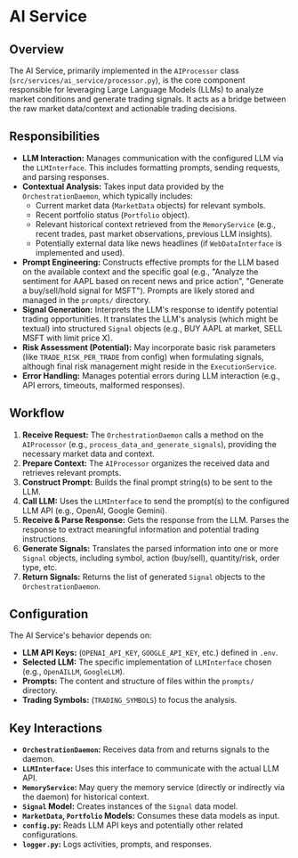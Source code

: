 # AI Service

## Overview

The AI Service, primarily implemented in the `AIProcessor` class (`src/services/ai_service/processor.py`), is the core component responsible for leveraging Large Language Models (LLMs) to analyze market conditions and generate trading signals. It acts as a bridge between the raw market data/context and actionable trading decisions.

## Responsibilities

*   **LLM Interaction:** Manages communication with the configured LLM via the `LLMInterface`. This includes formatting prompts, sending requests, and parsing responses.
*   **Contextual Analysis:** Takes input data provided by the `OrchestrationDaemon`, which typically includes:
    *   Current market data (`MarketData` objects) for relevant symbols.
    *   Recent portfolio status (`Portfolio` object).
    *   Relevant historical context retrieved from the `MemoryService` (e.g., recent trades, past market observations, previous LLM insights).
    *   Potentially external data like news headlines (if `WebDataInterface` is implemented and used).
*   **Prompt Engineering:** Constructs effective prompts for the LLM based on the available context and the specific goal (e.g., "Analyze the sentiment for AAPL based on recent news and price action", "Generate a buy/sell/hold signal for MSFT"). Prompts are likely stored and managed in the `prompts/` directory.
*   **Signal Generation:** Interprets the LLM's response to identify potential trading opportunities. It translates the LLM's analysis (which might be textual) into structured `Signal` objects (e.g., BUY AAPL at market, SELL MSFT with limit price X).
*   **Risk Assessment (Potential):** May incorporate basic risk parameters (like `TRADE_RISK_PER_TRADE` from config) when formulating signals, although final risk management might reside in the `ExecutionService`.
*   **Error Handling:** Manages potential errors during LLM interaction (e.g., API errors, timeouts, malformed responses).

## Workflow

1.  **Receive Request:** The `OrchestrationDaemon` calls a method on the `AIProcessor` (e.g., `process_data_and_generate_signals`), providing the necessary market data and context.
2.  **Prepare Context:** The `AIProcessor` organizes the received data and retrieves relevant prompts.
3.  **Construct Prompt:** Builds the final prompt string(s) to be sent to the LLM.
4.  **Call LLM:** Uses the `LLMInterface` to send the prompt(s) to the configured LLM API (e.g., OpenAI, Google Gemini).
5.  **Receive & Parse Response:** Gets the response from the LLM. Parses the response to extract meaningful information and potential trading instructions.
6.  **Generate Signals:** Translates the parsed information into one or more `Signal` objects, including symbol, action (buy/sell), quantity/risk, order type, etc.
7.  **Return Signals:** Returns the list of generated `Signal` objects to the `OrchestrationDaemon`.

## Configuration

The AI Service's behavior depends on:

*   **LLM API Keys:** (`OPENAI_API_KEY`, `GOOGLE_API_KEY`, etc.) defined in `.env`.
*   **Selected LLM:** The specific implementation of `LLMInterface` chosen (e.g., `OpenAILLM`, `GoogleLLM`).
*   **Prompts:** The content and structure of files within the `prompts/` directory.
*   **Trading Symbols:** (`TRADING_SYMBOLS`) to focus the analysis.

## Key Interactions

*   **`OrchestrationDaemon`:** Receives data from and returns signals to the daemon.
*   **`LLMInterface`:** Uses this interface to communicate with the actual LLM API.
*   **`MemoryService`:** May query the memory service (directly or indirectly via the daemon) for historical context.
*   **`Signal` Model:** Creates instances of the `Signal` data model.
*   **`MarketData`, `Portfolio` Models:** Consumes these data models as input.
*   **`config.py`:** Reads LLM API keys and potentially other related configurations.
*   **`logger.py`:** Logs activities, prompts, and responses.
